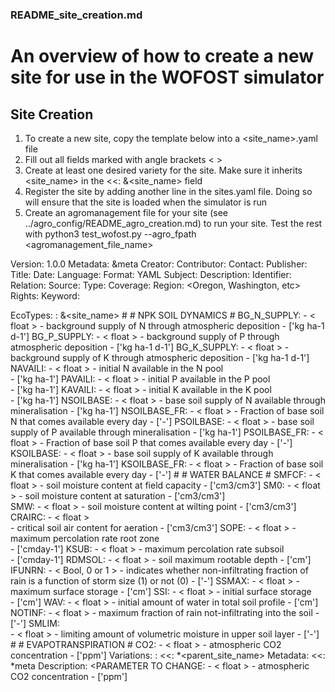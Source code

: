 ### README_site_creation.md 
# An overview of how to create a new site for use in the WOFOST simulator

## Site Creation
1. To create a new site, copy the template below into a <site_name>.yaml file
2. Fill out all fields marked with angle brackets < > 
3. Create at least one desired variety for the site. Make sure it inherits 
<site_name> in the <<: &<site_name> field
4. Register the site by adding another line in the sites.yaml file. Doing so will 
ensure that the site is loaded when the simulator is run
5. Create an agromanagement file for your site (see ../agro_config/README_agro_creation.md)
to run your site. Test the rest with python3 test_wofost.py --agro_fpath <agromanagement_file_name>


Version: 1.0.0
Metadata: &meta
    Creator: <Name>
    Contributor: <Institution>
    Contact: <Email>
    Publisher: <Group>
    Title: 
    Date: 
    Language: 
    Format: YAML
    Subject: <A Generic Site>
    Description: <A Generic Site Description>
    Identifier:
    Relation:
    Source: 
    Type:
    Coverage:
       Region: <Oregon, Washington, etc> 
    Rights: <License> 
    Keyword: <Site keyword>

   EcoTypes:
     <site name>: &<site_name>
       #
       # NPK SOIL DYNAMICS
       # 
       BG_N_SUPPLY:
       - < float > 
       - background supply of N through atmospheric deposition
       - ['kg ha-1 d-1']
       BG_P_SUPPLY:
       - < float > 
       - background supply of P through atmospheric deposition
       - ['kg ha-1 d-1']
       BG_K_SUPPLY:
       - < float > 
       - background supply of K through atmospheric deposition
       - ['kg ha-1 d-1']
       NAVAILI:
       - < float > 
       - initial N available in the N pool     
       - ['kg ha-1']
       PAVAILI:
       - < float > 
       - initial P available in the P pool     
       - ['kg ha-1']
       KAVAILI:
       - < float > 
       - initial K available in the K pool     
       - ['kg ha-1']
       NSOILBASE:
       - < float > 
       - base soil supply of N available through mineralisation
       - ['kg ha-1']
       NSOILBASE_FR:
       - < float > 
       - Fraction of base soil N that comes available every day
       - ['-']
       PSOILBASE:
       - < float > 
       - base soil supply of P available through mineralisation
       - ['kg ha-1']
       PSOILBASE_FR:
       - < float > 
       - Fraction of base soil P that comes available every day
       - ['-']
       KSOILBASE:
       - < float > 
       - base soil supply of K available through mineralisation
       - ['kg ha-1']
       KSOILBASE_FR:
       - < float > 
       - Fraction of base soil K that comes available every day
       - ['-'] 
       #
       # WATER BALANCE
       # 
       SMFCF:
       - < float > 
       - soil moisture content at field capacity
       - ['cm3/cm3']
       SM0:
       - < float > 
       - soil moisture content at saturation
       - ['cm3/cm3']  
       SMW:
       - < float > 
       - soil moisture content at wilting point
       - ['cm3/cm3']
       CRAIRC:
       - < float >  
       - critical soil air content for aeration
       - ['cm3/cm3']
       SOPE:
       - < float > 
       - maximum percolation rate root zone  
       - ['cmday-1']
       KSUB:
       - < float > 
       - maximum percolation rate subsoil  
       - ['cmday-1']
       RDMSOL: 
       - < float > 
       - soil maximum rootable depth
       - ['cm']
       IFUNRN: 
       - < Bool, 0 or 1 > 
       - indicates whether non-infiltrating fraction of rain is a function of storm size (1) or not (0)
       - ['-']
       SSMAX: 
       - < float > 
       - maximum surface storage
       - ['cm']
       SSI:
       - < float > 
       - initial surface storage   
       - ['cm']
       WAV:
       - < float > 
       - initial amount of water in total soil profile
       - ['cm']
       NOTINF:
       - < float > 
       - maximum fraction of rain not-infiltrating into the soil
       - ['-']
       SMLIM:     
       - < float > 
       - limiting amount of volumetric moisture in upper soil layer 
       - ['-']
       #
       # EVAPOTRANSPIRATION
       # 
       CO2:
       - < float > 
       - atmospheric CO2 concentration
       - ['ppm']
   Variations:
     <variation name>:
        <<: *<parent_site_name> 
        Metadata:
           <<: *meta
           Description: 
        <PARAMETER TO CHANGE:
        - < float > 
        - atmospheric CO2 concentration
        - ['ppm']

